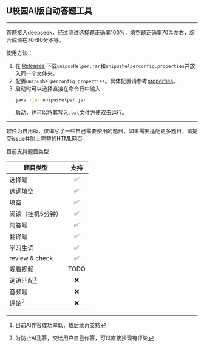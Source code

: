 ## U校园AI版自动答题工具

---

答题接入deepseek，经过测试选择题正确率100%，填空题正确率70%左右，综合成绩在70-90分不等。

使用方法：

1. 在
[Releases](https://github.com/Duster-Cule/UnipusHelper/releases)
下载`unipusHelper.jar`和`unipushelperconfig.properties`并放入同一个文件夹。 
2. 配置`unipushelperconfig.properties`。具体配置请参考[properties](src/doc/properties.md)。
3. 启动时可以选择直接在命令行中输入
    ```bash
    java -jar unipusHelper.jar
    ```
    启动，也可以将其写入`.bat`文件方便双击运行。
---
软件为自用版，仅编写了一些自己需要使用的题目，如果需要适配更多题目，请提交issue并附上完整的HTML网页。

目前支持题目类型：

| 题目类型           |  支持  |
|----------------|:----:|
| 选择题            |  ✅   |
| 选词填空           |  ✅   |
| 填空             |  ✅   |
| 阅读（挂机5分钟）      |  ✅   |
| 简答题            |  ✅   |
| 翻译题            |  ✅   |
| 学习生词           |  ✅   |
| review & check |  ✅   |
| 观看视频           | TODO |
| 词语匹配[^1]       |  ❌   |
| 音频题            |  ❌   |
| 评论[^2]         |  ❌   |

[^1]: 目前AI作答成功率低，故后续再支持

[^2]: 为防止AI乱答，交给用户自己作答，可以直接抄现有评论
